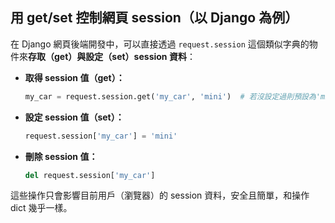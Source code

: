 ## 用 get/set 控制網頁 session（以 Django 為例）

在 Django 網頁後端開發中，可以直接透過 `request.session` 這個類似字典的物件來**存取（get）與設定（set）session 資料**：

- **取得 session 值（get）：**
  ```python
  my_car = request.session.get('my_car', 'mini')  # 若沒設定過則預設為'mini'
  ```

- **設定 session 值（set）：**
  ```python
  request.session['my_car'] = 'mini'
  ```

- **刪除 session 值：**
  ```python
  del request.session['my_car']
  ```

這些操作只會影響目前用戶（瀏覽器）的 session 資料，安全且簡單，和操作 dict 幾乎一樣。
